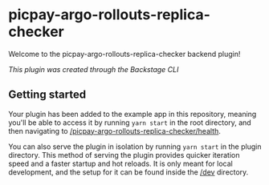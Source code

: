 # picpay-argo-rollouts-replica-checker

Welcome to the picpay-argo-rollouts-replica-checker backend plugin!

_This plugin was created through the Backstage CLI_

## Getting started

Your plugin has been added to the example app in this repository, meaning you'll be able to access it by running `yarn
start` in the root directory, and then navigating to [/picpay-argo-rollouts-replica-checker/health](http://localhost:7007/api/picpay-argo-rollouts-replica-checker/health).

You can also serve the plugin in isolation by running `yarn start` in the plugin directory.
This method of serving the plugin provides quicker iteration speed and a faster startup and hot reloads.
It is only meant for local development, and the setup for it can be found inside the [/dev](/dev) directory.
